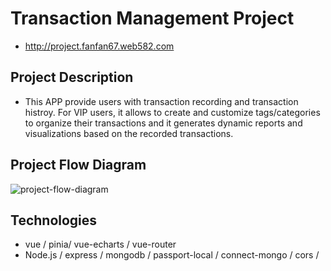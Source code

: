 # Transaction Management Project
- http://project.fanfan67.web582.com

## Project Description
- This APP provide users with transaction recording and transaction histroy. For VIP users, it allows to create and customize tags/categories to organize their transactions and it generates dynamic reports and visualizations based on the recorded transactions.

## Project Flow Diagram
![project-flow-diagram](https://github.com/fffanfannn/p2-funds-management-frontend-5/assets/118193152/0cc60195-3fdb-46ed-b468-dade34263d09)

## Technologies
- vue / pinia/ vue-echarts / vue-router
- Node.js / express / mongodb / passport-local / connect-mongo / cors / 
